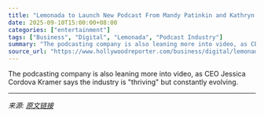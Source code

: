 ```yaml
---
title: "Lemonada to Launch New Podcast From Mandy Patinkin and Kathryn Grody, Renews ‘Wiser Than Me’"
date: 2025-09-10T15:00:00+08:00
categories: ["entertainment"]
tags: ["Business", "Digital", "Lemonada", "Podcast Industry"]
summary: "The podcasting company is also leaning more into video, as CEO Jessica Cordova Kramer says the industry is \"thriving\" but constantly evolving."
source_url: "https://www.hollywoodreporter.com/business/digital/lemonada-mandy-patinkin-kathryn-grody-wiser-than-me-1236366454/"
---
```


The podcasting company is also leaning more into video, as CEO Jessica Cordova Kramer says the industry is "thriving" but constantly evolving.

---

*来源: [原文链接](https://www.hollywoodreporter.com/business/digital/lemonada-mandy-patinkin-kathryn-grody-wiser-than-me-1236366454/)*
